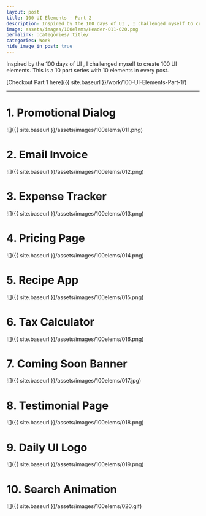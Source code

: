 ```yaml
---
layout: post
title: 100 UI Elements - Part 2
description: Inspired by the 100 days of UI , I challenged myself to create 100 UI elements. But not all at once. Part 2/10
image: assets/images/100elems/Header-011-020.png
permalink: :categories/:title/
categories: Work
hide_image_in_post: true
---
```


Inspired by the 100 days of UI , I challenged myself to create 100 UI elements. This is a 10 part series with 10 elements in every post.

[Checkout Part 1 here]({{ site.baseurl }}/work/100-UI-Elements-Part-1/)

---

# 1. Promotional Dialog
![]({{ site.baseurl }}/assets/images/100elems/011.png)
# 2. Email Invoice
![]({{ site.baseurl }}/assets/images/100elems/012.png)
# 3. Expense Tracker
![]({{ site.baseurl }}/assets/images/100elems/013.png)
# 4. Pricing Page
![]({{ site.baseurl }}/assets/images/100elems/014.png)
# 5. Recipe App
![]({{ site.baseurl }}/assets/images/100elems/015.png)
# 6. Tax Calculator
![]({{ site.baseurl }}/assets/images/100elems/016.png)
# 7. Coming Soon Banner
![]({{ site.baseurl }}/assets/images/100elems/017.jpg)
# 8. Testimonial Page
![]({{ site.baseurl }}/assets/images/100elems/018.png)
# 9. Daily UI Logo
![]({{ site.baseurl }}/assets/images/100elems/019.png)
# 10. Search Animation
![]({{ site.baseurl }}/assets/images/100elems/020.gif)